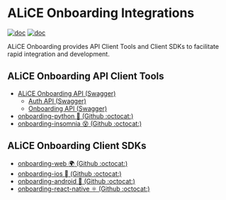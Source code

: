 # ALiCE Onboarding Integrations 
[![doc](https://img.shields.io/badge/doc-onboarding-51CB56)](https://docs.alicebiometrics.com/onboarding/) 
[![doc](https://img.shields.io/badge/doc-integrations-51CB56)](https://docs.alicebiometrics.com/onboarding/integrations) 

ALiCE Onboarding provides API Client Tools and Client SDKs to facilitate rapid integration and development.

## ALiCE Onboarding API Client Tools

* [ALiCE Onboarding API (Swagger)](https://apis.alicebiometrics.com/onboarding/ui/#/)
  - [Auth API (Swagger)](https://apis.alicebiometrics.com/auth/ui/#/)
  - [Onboarding API (Swagger)](https://apis.alicebiometrics.com/onboarding/ui/#/)
* [onboarding-python :snake: (Github :octocat:)](https://github.com/alice-biometrics/onboarding-python)
* [onboarding-insomnia :dizzy_face: (Github :octocat:)](https://github.com/alice-biometrics/onboarding-insomnia)

## ALiCE Onboarding Client SDKs

* [onboarding-web :earth_africa: (Github :octocat:)](https://github.com/alice-biometrics/onboarding-web)
* [onboarding-ios  (Github :octocat:)](https://github.com/alice-biometrics/onboarding-ios)
* [onboarding-android :robot: (Github :octocat:)](https://github.com/alice-biometrics/onboarding-android)
* [onboarding-react-native ⚛️ (Github :octocat:)](https://github.com/alice-biometrics/onboarding-react-native)



